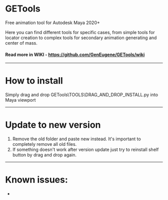 # GETools
Free animation tool for Autodesk Maya 2020+

Here you can find different tools for specific cases, from simple tools for locator creation to complex tools for secondary animation generating and center of mass.

#### Read more in WIKI - https://github.com/GenEugene/GETools/wiki

***

# How to install
Simply drag and drop GETools\TOOLS\DRAG_AND_DROP_INSTALL.py into Maya viewport

***

# Update to new version
1. Remove the old folder and paste new instead. It's important to completely remove all old files.
2. If something doesn't work after version update just try to reinstall shelf button by drag and drop again.

***

# Known issues:
-

